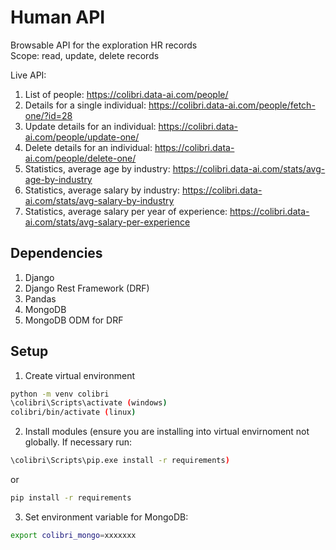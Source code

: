 # Human API

Browsable API for the exploration HR records  
Scope: read, update, delete records

Live API: 

1. List of people: https://colibri.data-ai.com/people/
2. Details for a single individual: https://colibri.data-ai.com/people/fetch-one/?id=28
3. Update details for an individual: https://colibri.data-ai.com/people/update-one/
4. Delete details for an individual: https://colibri.data-ai.com/people/delete-one/
5. Statistics, average age by industry: https://colibri.data-ai.com/stats/avg-age-by-industry
6. Statistics, average salary by industry: https://colibri.data-ai.com/stats/avg-salary-by-industry
7. Statistics, average salary per year of experience: https://colibri.data-ai.com/stats/avg-salary-per-experience


## Dependencies

1. Django
2. Django Rest Framework (DRF)
3. Pandas
4. MongoDB
5. MongoDB ODM for DRF

## Setup

1. Create virtual environment

```bash
python -m venv colibri
\colibri\Scripts\activate (windows)
colibri/bin/activate (linux)
```  
2. Install modules (ensure you are installing into virtual envirnoment not globally. If necessary run:

```bash
\colibri\Scripts\pip.exe install -r requirements)
```
or  

```bash
pip install -r requirements 
```

3. Set environment variable for MongoDB:

```bash
export colibri_mongo=xxxxxxx
```
